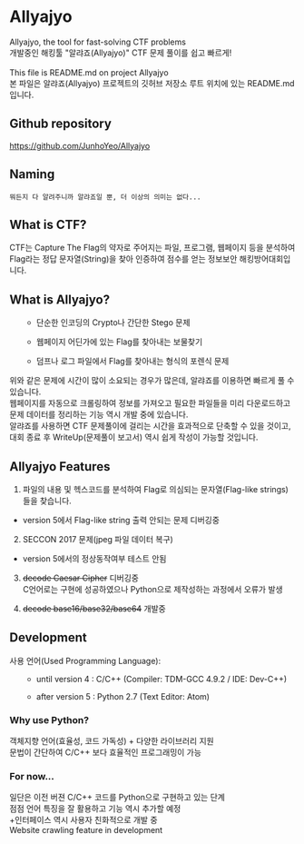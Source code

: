 # Allyajyo
Allyajyo, the tool for fast-solving CTF problems</br>
개발중인 해킹툴 "알랴죠(Allyajyo)" CTF 문제 풀이를 쉽고 빠르게!</br></br>
This file is README.md on project Allyajyo</br>
본 파일은 알랴죠(Allyajyo) 프로젝트의 깃허브 저장소 루트 위치에 있는 README.md입니다.

## Github repository
https://github.com/JunhoYeo/Allyajyo

## Naming  
```
뭐든지 다 알려주니까 알랴죠일 뿐, 더 이상의 의미는 없다...
```

## What is CTF?
CTF는 Capture The Flag의 약자로 주어지는 파일, 프로그램, 웹페이지 등을 분석하여 Flag라는 정답 문자열(String)을 찾아 인증하여 점수를 얻는 정보보안 해킹방어대회입니다.

## What is Allyajyo?
<ul>
  
- 단순한 인코딩의 Crypto나 간단한 Stego 문제  
  
- 웹페이지 어딘가에 있는 Flag를 찾아내는 보물찾기  

- 덤프나 로그 파일에서 Flag를 찾아내는 형식의 포렌식 문제
</ul>
위와 같은 문제에 시간이 많이 소요되는 경우가 많은데, 알랴죠를 이용하면 빠르게 풀 수 있습니다.</br>
웹페이지를 자동으로 크롤링하여 정보를 가져오고 필요한 파일들을 미리 다운로드하고 문제 데이터를 정리하는 기능 역시 개발 중에 있습니다.</br>
알랴죠를 사용하면 CTF 문제풀이에 걸리는 시간을 효과적으로 단축할 수 있을 것이고, 대회 종료 후 WriteUp(문제풀이 보고서) 역시 쉽게 작성이 가능할 것입니다.

## Allyajyo Features
1) 파일의 내용 및 헥스코드를 분석하여 Flag로 의심되는 문자열(Flag-like strings)들을 찾습니다.
- version 5에서 Flag-like string 출력 안되는 문제 디버깅중

2) SECCON 2017 문제(jpeg 파일 데이터 복구)  
- version 5에서의 정상동작여부 테스트 안됨

3) ~~decode Caesar Cipher~~ 디버깅중  
C언어로는 구현에 성공하였으나 Python으로 제작성하는 과정에서 오류가 발생

4) ~~decode base16/base32/base64~~ 개발중

## Development
사용 언어(Used Programming Language):
<ul>
  
- until version 4 : C/C++ (Compiler: TDM-GCC 4.9.2 / IDE: Dev-C++)
  
- after version 5 : Python 2.7 (Text Editor: Atom)
</ul>

### Why use Python?
객체지향 언어(효율성, 코드 가독성) + 다양한 라이브러리 지원</br>
문법이 간단하여 C/C++ 보다 효율적인 프로그래밍이 가능

### For now...
일단은 이전 버젼 C/C++ 코드를 Python으로 구현하고 있는 단계</br>
점점 언어 특징을 잘 활용하고 기능 역시 추가할 예정</br>
+인터페이스 역시 사용자 친화적으로 개발 중</br>
Website crawling feature in development
